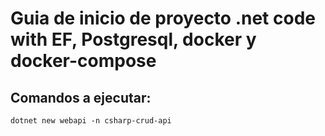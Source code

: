 # Guia de inicio de proyecto .net code with EF, Postgresql, docker y docker-compose

## Comandos a ejecutar:

````console
dotnet new webapi -n csharp-crud-api
````
